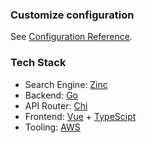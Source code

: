 ### Customize configuration
See [Configuration Reference](https://cli.vuejs.org/config/).

### Tech Stack 

- Search Engine: [Zinc](https://github.com/zinclabs/zinc)
- Backend: [Go](https://go.dev/)
- API Router: [Chi](https://github.com/go-chi/chi)
- Frontend: [Vue](https://vuejs.org/) + [TypeScipt](https://www.typescriptlang.org/)
- Tooling: [AWS](https://us-east-2.console.aws.amazon.com/ec2/home?region=us-east-2#Instances:)